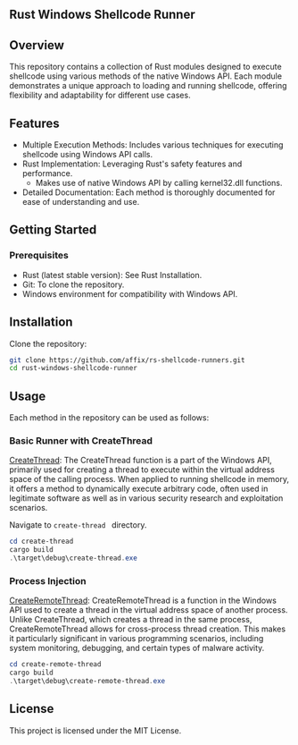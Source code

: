 Rust Windows Shellcode Runner
------------------------------

## Overview
This repository contains a collection of Rust modules designed to execute shellcode using various methods of the native Windows API. Each module demonstrates a unique approach to loading and running shellcode, offering flexibility and adaptability for different use cases.

## Features
- Multiple Execution Methods: Includes various techniques for executing shellcode using Windows API calls.
- Rust Implementation: Leveraging Rust's safety features and performance.
  - Makes use of native Windows API by calling kernel32.dll functions.
- Detailed Documentation: Each method is thoroughly documented for ease of understanding and use.

## Getting Started
### Prerequisites
- Rust (latest stable version): See Rust Installation.
- Git: To clone the repository.
- Windows environment for compatibility with Windows API.

## Installation
Clone the repository:

```bash
git clone https://github.com/affix/rs-shellcode-runners.git
cd rust-windows-shellcode-runner
```

## Usage
Each method in the repository can be used as follows:

### Basic Runner with CreateThread

[CreateThread](https://learn.microsoft.com/en-us/windows/win32/api/processthreadsapi/nf-processthreadsapi-createthread): The CreateThread function is a part of the Windows API, primarily used for creating a thread to execute within the virtual address space of the calling process. When applied to running shellcode in memory, it offers a method to dynamically execute arbitrary code, often used in legitimate software as well as in various security research and exploitation scenarios.

Navigate to `create-thread ` directory.

```powershell
cd create-thread
cargo build
.\target\debug\create-thread.exe
```

### Process Injection

[CreateRemoteThread](https://learn.microsoft.com/en-us/windows/win32/api/processthreadsapi/nf-processthreadsapi-createremotethread): 
CreateRemoteThread is a function in the Windows API used to create a thread in the virtual address space of another process. Unlike CreateThread, which creates a thread in the same process, CreateRemoteThread allows for cross-process thread creation. This makes it particularly significant in various programming scenarios, including system monitoring, debugging, and certain types of malware activity.

```powershell
cd create-remote-thread
cargo build
.\target\debug\create-remote-thread.exe
```

## License
This project is licensed under the MIT License.
